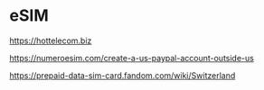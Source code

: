 # eSIM

https://hottelecom.biz

https://numeroesim.com/create-a-us-paypal-account-outside-us

https://prepaid-data-sim-card.fandom.com/wiki/Switzerland
